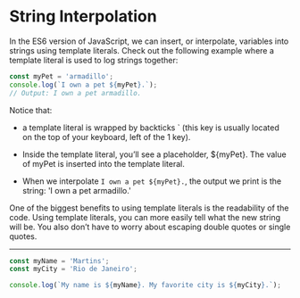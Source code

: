 # String Interpolation
In the ES6 version of JavaScript, we can insert, or interpolate, variables into strings using template literals. Check out the following example where a template literal is used to log strings together:

```js
const myPet = 'armadillo';
console.log(`I own a pet ${myPet}.`);
// Output: I own a pet armadillo.
```

Notice that:

* a template literal is wrapped by backticks ` (this key is usually located on the top of your keyboard, left of the 1 key).

* Inside the template literal, you’ll see a placeholder, ${myPet}. The value of myPet is inserted into the template literal.

* When we interpolate `I own a pet ${myPet}.`, the output we print is the string: 'I own a pet armadillo.'

One of the biggest benefits to using template literals is the readability of the code. Using template literals, you can more easily tell what the new string will be. You also don’t have to worry about escaping double quotes or single quotes.

***

```js
const myName = 'Martins';
const myCity = 'Rio de Janeiro';

console.log(`My name is ${myName}. My favorite city is ${myCity}.`);
```